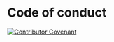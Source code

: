# Code of conduct

[![Contributor Covenant](https://img.shields.io/badge/Contributor%20Covenant-2.1-4baaaa.svg)](https://github.com/trackasia/trackasia/blob/main/CODE_OF_CONDUCT.md)

